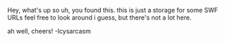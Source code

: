 Hey, what's up
so uh, you found this.
this is just a storage for some SWF URLs
feel free to look around i guess, but there's not a lot here.

ah well, cheers!
 -Icysarcasm
